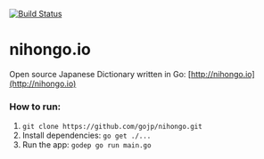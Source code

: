 [![Build Status](https://travis-ci.org/gojp/nihongo.png?branch=master)](https://travis-ci.org/gojp/nihongo)

nihongo.io
=========

Open source Japanese Dictionary written in Go: [http://nihongo.io](http://nihongo.io)

### How to run:
1. `git clone https://github.com/gojp/nihongo.git`
2. Install dependencies: `go get ./...`
3. Run the app: `godep go run main.go`
